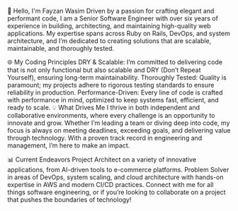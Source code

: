 👋 Hello, I'm Fayzan Wasim
Driven by a passion for crafting elegant and performant code, I am a Senior Software Engineer with over six years of experience in building, architecting, and maintaining high-quality web applications. My expertise spans across Ruby on Rails, DevOps, and system architecture, and I’m dedicated to creating solutions that are scalable, maintainable, and thoroughly tested.

🌐 My Coding Principles
DRY & Scalable: I’m committed to delivering code that is not only functional but also scalable and DRY (Don’t Repeat Yourself), ensuring long-term maintainability.
Thoroughly Tested: Quality is paramount; my projects adhere to rigorous testing standards to ensure reliability in production.
Performance-Driven: Every line of code is crafted with performance in mind, optimized to keep systems fast, efficient, and ready to scale.
💡 What Drives Me
I thrive in both independent and collaborative environments, where every challenge is an opportunity to innovate and grow. Whether I’m leading a team or diving deep into code, my focus is always on meeting deadlines, exceeding goals, and delivering value through technology. With a proven track record in engineering and management, I’m here to make an impact.

📊 Current Endeavors
Project Architect on a variety of innovative applications, from AI-driven tools to e-commerce platforms.
Problem Solver in areas of DevOps, system scaling, and cloud architecture with hands-on expertise in AWS and modern CI/CD practices.
Connect with me for all things software engineering, or if you’re looking to collaborate on a project that pushes the boundaries of technology!
